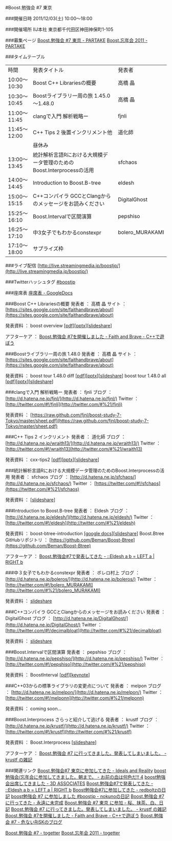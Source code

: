 #Boost.勉強会 #7 東京

###開催日時
2011/12/03(土)
10:00～18:00

###開催場所
IIJ本社
東京都千代田区神田神保町1-105


###募集ページ
[Boost.勉強会 #7 東京 - PARTAKE](http://partake.in/events/a85f6ec3-95c4-40ee-8308-a5746c6277d4)
[Boost.忘年会 2011 - PARTAKE](http://partake.in/events/ebfe31c2-9424-4d74-9b91-fc52bf95f69f)

###タイムテーブル

| | | |
|------------|---------------------------------------------|----------------|
| 時間 | 発表タイトル | 発表者 |
| 10:00～10:30 | Boost C++ Librariesの概要 | 高橋 晶 |
| 10:30～10:45 | Boostライブラリ一周の旅 1.45.0～1.48.0 | 高橋 晶 |
| 11:00～11:45 | clangで入門 解析戦略ー | fjnli |
| 11:45～12:00 | C++ Tips 2 後置インクリメント他 | 道化師 |
| | 昼休み |  |
| 13:00～13:45 | 統計解析言語Rにおける大規模データ管理のためのBoost.Interprocessの活用 | sfchaos |
| 14:00～14:45 | Introduction to Boost.B-tree | eldesh |
| 15:00～15:15 | C++コンパイラ GCCとClangからのメッセージをお読みください | DigitalGhost |
| 15:25～16:10 | Boost.Intervalで区間演算 | pepshiso |
| 16:25～17:10 | 中3女子でもわかるconstexpr | bolero_MURAKAMI |
| 17:10～18:00 | サプライズ枠 |  |


###ライブ配信
[http://live.streamingmedia.jp/boostjp/](http://live.streamingmedia.jp/boostjp/)

###Twitterハッシュタグ
[#boostjp](http://twitter.com/search?q=%23boostjp)


###座席表
[座席表 - GoogleDocs](https://docs.google.com/spreadsheet/ccc?key=0Am0Htj_Q-a0DdHhZek1aV0R1dU5IZUtDNWFkSVpHTFE&hl=ja#gid=0)

###Boost C++ Librariesの概要
発表者 ： 高橋 晶
サイト ： [https://sites.google.com/site/faithandbrave/about](https://sites.google.com/site/faithandbrave/about)

発表資料 ： boost overview [[pdf](http://dl.dropbox.com/u/1682460/presentation/boost_7/boost_overview.pdf)][[pptx](http://dl.dropbox.com/u/1682460/presentation/boost_7/boost_overview.pptx)][[slideshare](http://www.slideshare.net/faithandbrave/boost-overview)]

アフターケア ： [Boost.勉強会 #7を開催しました - Faith and Brave - C++で遊ぼう](http://d.hatena.ne.jp/faith_and_brave/20111205/1323078372)

###Boostライブラリ一周の旅 1.48.0
発表者 ： 高橋 晶
サイト ： [https://sites.google.com/site/faithandbrave/about](https://sites.google.com/site/faithandbrave/about)

発表資料 ：
boost tour 1.48.0 diff [[pdf](http://dl.dropbox.com/u/1682460/presentation/boost_7/boost_tour_1_48_0.pdf)][[pptx](http://dl.dropbox.com/u/1682460/presentation/boost_7/boost_tour_1_48_0.pptx)][[slideshare](http://www.slideshare.net/faithandbrave/boost-tour-1480-diff)]
boost tour 1.48.0 all [[pdf](http://dl.dropbox.com/u/1682460/presentation/boost_7/boost_tour_1_48_0_all.pdf)][[pptx](http://dl.dropbox.com/u/1682460/presentation/boost_7/boost_tour_1_48_0_all.pptx)][[slideshare](http://www.slideshare.net/faithandbrave/boost-tour-1480-all)]

###clangで入門 解析戦略ー
発表者 ： fjnli
ブログ ： [http://d.hatena.ne.jp/fjnl/](http://d.hatena.ne.jp/fjnl/)
Twitter ： [http://twitter.com/#!/fjnli](http://twitter.com/#%21/fjnli)

発表資料 ： [https://raw.github.com/fjnl/boost-study-7-Tokyo/master/sheet.pdf](https://raw.github.com/fjnl/boost-study-7-Tokyo/master/sheet.pdf)

###C++ Tips 2 インクリメント
発表者 ： 道化師
ブログ ： [http://d.hatena.ne.jp/wraith13/](http://d.hatena.ne.jp/wraith13/)
Twitter ： [http://twitter.com/#!/wraith13](http://twitter.com/#%21/wraith13)

発表資料 ： cxx-tips2 [[pdf](http://www.trickpalace.net/paper/cxxtips2.pdf)][[pptx](http://www.trickpalace.net/paper/cxxtips2.pptx)][[slideshare](http://www.slideshare.net/wraith13/c-tips2)]

###統計解析言語Rにおける大規模データ管理のためのBoost.Interprocessの活用
発表者 ： sfchaos
ブログ ： [http://d.hatena.ne.jp/sfchaos/](http://d.hatena.ne.jp/sfchaos/)
Twitter ： [https://twitter.com/#!/sfchaos](https://twitter.com/#%21/sfchaos)

発表資料 ： [[slideshare](http://www.slideshare.net/sfchaos/rboostinterprocess)]

###Introduction to Boost.B-tree
発表者 ： Eldesh
ブログ ： [http://d.hatena.ne.jp/eldesh/](http://d.hatena.ne.jp/eldesh/)
Twitter ： [http://twitter.com/#!/eldesh](http://twitter.com/#%21/eldesh)

発表資料 ： boost-btree-introduction [[google docs](http://goo.gl/yaUwI)][[slideshare](http://www.slideshare.net/eldesh/boost-btree-introduction)]
Boost.Btree GitHubリポジトリ ： [https://github.com/Beman/Boost-Btree](https://github.com/Beman/Boost-Btree)

アフターケア ： [Boost.勉強会#7で発表してきた - ::Eldesh a b = LEFT a | RIGHT b](http://d.hatena.ne.jp/eldesh/20111205/1323050181)

###中３女子でもわかるconstexpr
発表者 ： ボレロ村上
ブログ ： [http://d.hatena.ne.jp/boleros/](http://d.hatena.ne.jp/boleros/)
Twitter ： [http://twitter.com/#!/bolero_MURAKAMI](http://twitter.com/#%21/bolero_MURAKAMI)

発表資料 ： [slideshare](http://www.slideshare.net/GenyaMurakami/constexpr-10458089)

###C++コンパイラ GCCとClangからのメッセージをお読みください
発表者 ： DigitalGhost
ブログ ： [http://d.hatena.ne.jp/DigitalGhost/](http://d.hatena.ne.jp/DigitalGhost/)
Twitter ： [http://twitter.com/#!/decimalbloat](http://twitter.com/#%21/decimalbloat)

発表資料 ： [slideshare](http://www.slideshare.net/digitalghost/bbk7)

###Boost.Intervalで区間演算
発表者 ： pepshiso
ブログ ： [http://d.hatena.ne.jp/pepshiso/](http://d.hatena.ne.jp/pepshiso/)
Twitter ： [http://twitter.com/#!/pepshiso](http://twitter.com/#%21/pepshiso)

発表資料 ： BoostInterval [[pdf](https://docs.google.com/viewer?a=v&pid=sites&srcid=ZGVmYXVsdGRvbWFpbnxwZXBzaGlzbzl8Z3g6NmZlZjUxMTY3Y2M4NmY3OA)][[keynote](https://sites.google.com/site/pepshiso9/home/boostinterval/BoostInterval.key?attredirects=0)]

###C++03からの標準ライブラリの変更点について
発表者 ： melpon
ブログ ： [http://d.hatena.ne.jp/melpon/](http://d.hatena.ne.jp/melpon/)
Twitter ： [http://twitter.com/#!/melponn](http://twitter.com/#%21/melponn)

発表資料 ： coming soon...

###Boost.Interprocess さらっと紹介して逃げる
発表者 ： krustf
ブログ ： [http://d.hatena.ne.jp/krustf/](http://d.hatena.ne.jp/krustf/)
Twitter ： [http://twitter.com/#!/krustf](http://twitter.com/#%21/krustf)

発表資料 ： Boost.Interprocess [[slideshare](http://www.slideshare.net/krustf/boostinterprocess-10461625)]

アフターケア ： [Boost.勉強会 #7 に行ってきました。発表してしまいました。 - krustf の雑記](http://d.hatena.ne.jp/krustf/20111205/1323060511)

###関連リンク
[Boost.勉強会#7 東京に参加してきた - Ideals and Reality](http://d.hatena.ne.jp/alwei/20111204/1323016765)
[boost勉強会/忘年会に参加してきました。朝まで。 - お前の血は何色だ!! 4](http://d.hatena.ne.jp/rti7743/20111204/1323005129)
[boost勉強会出席してきました - 3D ASSOCIATES](http://3dassociates.wordpress.com/2011/12/04/boost%E5%8B%89%E5%BC%B7%E4%BC%9A%E5%87%BA%E5%B8%AD%E3%81%97%E3%81%A6%E3%81%8D%E3%81%BE%E3%81%97%E3%81%9F/)
[Boost.勉強会#7で発表してきた - ::Eldesh a b = LEFT a | RIGHT b](http://d.hatena.ne.jp/eldesh/20111205/1323050181)
[Boost勉強会#7に参加してきた - redboltzの日記](http://d.hatena.ne.jp/redboltz/20111204/1322998608)
[boost勉強会 #7 に参加しました #boostjp - nokunoの日記](http://d.hatena.ne.jp/nokuno/20111203/1322902513)
[Boost.勉強会 #7 に行ってきた - 永遠に未完成](http://d.hatena.ne.jp/thinca/20111203/1322902692)
[Boost.勉強会 #7 東京 に参加 - 桜、抹茶、白、日記](http://d.hatena.ne.jp/youandi/20111203/p1)
[Boost.勉強会 #7 に行ってきました。発表してしまいました。 - krustf の雑記](http://d.hatena.ne.jp/krustf/20111205/1323060511)
[Boost.勉強会 #7を開催しました - Faith and Brave - C++で遊ぼう](http://d.hatena.ne.jp/faith_and_brave/20111205/1323078372)
[Boost.勉強会 #7 - 危ないRiSKのブログ](http://d.hatena.ne.jp/RiSK/20111206/1323137083)

[Boost.勉強会 #7 - togetter](http://togetter.com/li/222760)
[Boost.忘年会 2011 - togetter](http://togetter.com/li/222769)

